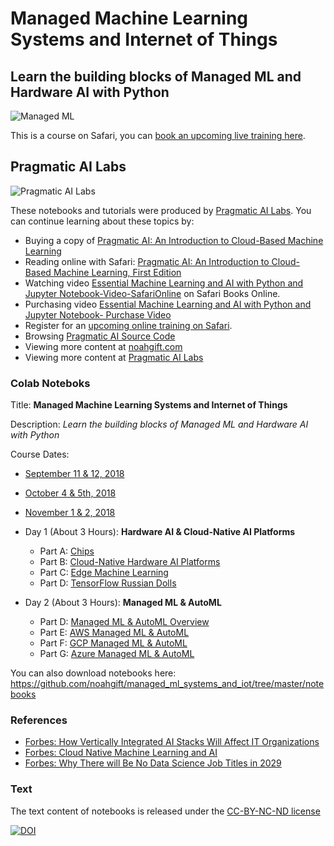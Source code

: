 # Managed Machine Learning Systems and Internet of Things
## Learn the building blocks of Managed ML and Hardware AI with Python

![Managed ML](https://user-images.githubusercontent.com/58792/45260894-08e67a00-b3a8-11e8-941f-e539cb10f8e1.jpg)

This is a course on Safari, you can [book an upcoming live training here](https://www.safaribooksonline.com/search/?query=noah%20gift).

## Pragmatic AI Labs
![Pragmatic AI Labs](https://paiml.com/images/logo_with_slogan_white_background.png)

These notebooks and tutorials were produced by [Pragmatic AI Labs](https://paiml.com/).  You can continue learning about these topics by:

*   Buying a copy of [Pragmatic AI: An Introduction to Cloud-Based Machine Learning](http://www.informit.com/store/pragmatic-ai-an-introduction-to-cloud-based-machine-9780134863863)
*   Reading online with Safari:  [Pragmatic AI: An Introduction to Cloud-Based Machine Learning, First Edition](https://www.safaribooksonline.com/library/view/pragmatic-ai-an/9780134863924/)
*  Watching video [Essential Machine Learning and AI with Python and Jupyter Notebook-Video-SafariOnline](https://www.safaribooksonline.com/videos/essential-machine-learning/9780135261118) on Safari Books Online.
* Purchasing video [Essential Machine Learning and AI with Python and Jupyter Notebook- Purchase Video](http://www.informit.com/store/essential-machine-learning-and-ai-with-python-and-jupyter-9780135261095)
*   Register for an [upcoming online training on Safari](https://www.safaribooksonline.com/search/?query=noah%20gift).
*   Browsing [Pragmatic AI Source Code](https://github.com/noahgift/pragmaticai)
*   Viewing more content at [noahgift.com](https://noahgift.com/)
*   Viewing more content at [Pragmatic AI Labs](https://paiml.com/)

### Colab Noteboks

Title:  **Managed Machine Learning Systems and Internet of Things**

Description:  *Learn the building blocks of Managed ML and Hardware AI with Python*

Course Dates:

* [September 11 & 12, 2018](https://www.safaribooksonline.com/live-training/courses/managed-machine-learning-systems-and-internet-of-things/0636920208303/)
* [October 4 & 5th, 2018](https://www.safaribooksonline.com/live-training/courses/managed-machine-learning-systems-and-internet-of-things/0636920216605/)
* [November 1 & 2, 2018](https://www.safaribooksonline.com/live-training/courses/managed-machine-learning-systems-and-internet-of-things/0636920216667/)

* Day 1 (About 3 Hours):  **Hardware AI & Cloud-Native AI Platforms**

  - Part A:  [Chips](https://github.com/noahgift/managed_ml_systems_and_iot/blob/master/PROD_Chips.ipynb)
  - Part B:  [Cloud-Native Hardware AI Platforms](https://github.com/noahgift/managed_ml_systems_and_iot/blob/master/PROD_cloud_native_hardware_ai_platform.ipynb)
  - Part C:  [Edge Machine Learning](https://github.com/noahgift/managed_ml_systems_and_iot/blob/master/PROD_Edge_Machine_Learning.ipynb)
  - Part D:  [TensorFlow Russian Dolls](https://github.com/noahgift/managed_ml_systems_and_iot/blob/master/TensorFlow_RussianDolls.ipynb)

* Day 2 (About 3 Hours):  **Managed ML & AutoML**

  - Part D: [Managed ML & AutoML Overview](https://github.com/noahgift/managed_ml_systems_and_iot/blob/master/PROD_Overview_managed_ml_automl.ipynb)
  - Part E: [AWS Managed ML & AutoML](https://github.com/noahgift/managed_ml_systems_and_iot/blob/master/PROD_AWS_managed_ml_automl.ipynb)
  - Part F: [GCP Managed ML & AutoML](https://github.com/noahgift/managed_ml_systems_and_iot/blob/master/PROD_GCP_managed_ml_automl.ipynb)
  - Part G: [Azure Managed ML & AutoML](https://github.com/noahgift/managed_ml_systems_and_iot/blob/master/PROD_AZURE_managed_ml_automl.ipynb)

You can also download notebooks here:  https://github.com/noahgift/managed_ml_systems_and_iot/tree/master/notebooks

### References

* [Forbes: How Vertically Integrated AI Stacks Will Affect IT Organizations](https://www.forbes.com/sites/forbestechcouncil/2018/11/02/how-vertically-integrated-ai-stacks-will-affect-it-organizations/#7a2f6f691713)
* [Forbes:  Cloud Native Machine Learning and AI](https://www.forbes.com/sites/forbestechcouncil/2018/07/05/cloud-native-machine-learning-and-ai/#34c136ab5397)
* [Forbes: Why There will Be No Data Science Job Titles in 2029](https://www.forbes.com/sites/forbestechcouncil/2019/02/04/why-there-will-be-no-data-science-job-titles-by-2029/#6cd8ed793a8f)

### Text
The text content of notebooks is released under the [CC-BY-NC-ND license](https://github.com/noahgift/managed_ml_systems_and_iot/blob/master/license.md)

[![DOI](https://zenodo.org/badge/142620918.svg)](https://zenodo.org/badge/latestdoi/142620918)
